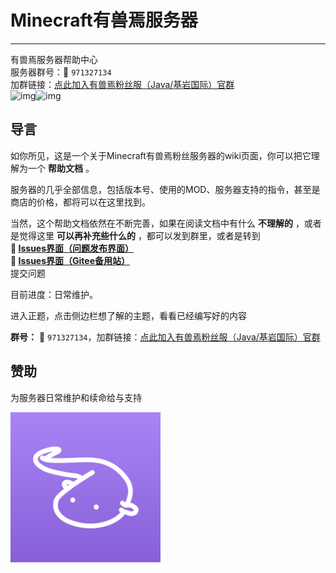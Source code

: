 # Minecraft有兽焉服务器
-----------
有兽焉服务器帮助中心</br>
服务器群号：<span class="iconfont ic-qq">&#xe611;</span> `971327134`</br>
加群链接：[点此加入有兽焉粉丝服（Java/基岩国际）官群](https://jq.qq.com/?_wv=1027&k=EcPiJtYh)</br>
![img](https://jiankong.zorua.top/api/badge/10/uptime/1?labelPrefix=Minecraft%E7%B2%89%E4%B8%9D%E6%9C%8D&prefix=%E5%81%A5%E5%BA%B7%E5%BA%A6&style=for-the-badge)![img](https://jiankong.zorua.top/api/badge/10/status?style=for-the-badge)
## 导言

如你所见，这是一个关于Minecraft有兽焉粉丝服务器的wiki页面，你可以把它理解为一个 **帮助文档** 。

服务器的几乎全部信息，包括版本号、使用的MOD、服务器支持的指令，甚至是商店的价格，都将可以在这里找到。

当然，这个帮助文档依然在不断完善，如果在阅读文档中有什么 **不理解的** ，或者是觉得这里 **可以再补充些什么的** ，都可以发到群里，或者是转到 </br>
**<span class="iconfont ic-github">&#xe85a;</span> [Issues界面（问题发布界面）](https://github.com/ZoruaFox/ZoruaFox.github.io/issues)** </br> 
**<span class="iconfont ic-gitee">&#xe60c;</span> [Issues界面（Gitee备用站）](https://gitee.com/zorua__fox/ZoruaFox.github.io/issues)** </br>
提交问题

目前进度：日常维护。

进入正题，点击侧边栏想了解的主题，看看已经编写好的内容

<span class="split-line"></span>

**群号：** <span class="iconfont ic-qq">&#xe611;</span> `971327134`，加群链接：[点此加入有兽焉粉丝服（Java/基岩国际）官群](https://jq.qq.com/?_wv=1027&k=EcPiJtYh)

## 赞助
为服务器日常维护和续命给与支持                                                         

<div class="sponsorship">
    <a href="https://afdian.net/a/ZoruaFox" target="_blank">
        <img width="240" src="./resources/donate-Afd.png" alt="爱发电"/>
    </a>
</div>
